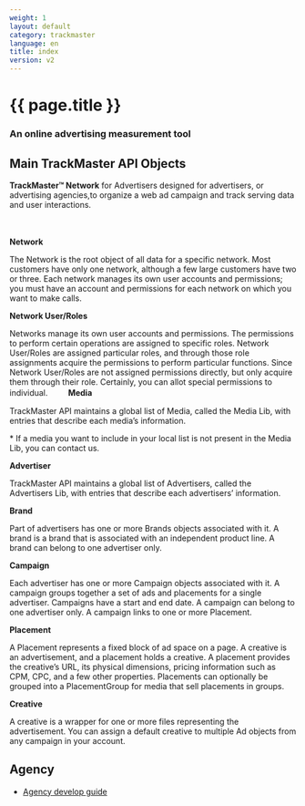 ```yaml
---
weight: 1
layout: default
category: trackmaster
language: en
title: index
version: v2
---
```



# {{ page.title }}




###  An online advertising measurement tool ###

## Main TrackMaster API Objects

**TrackMaster™ Network** for Advertisers designed for advertisers, or advertising agencies,to organize a web ad campaign and track serving data and user interactions.

　　

**Network**  

The Network is the root object of all data for a specific network. Most customers have only one network, although a few large customers have two or three. Each network manages its own user accounts and permissions; you must have an account and permissions for each network on which you want to make calls.


**Network User/Roles**  

Networks manage its own user accounts and permissions. The permissions to perform certain operations are assigned to specific roles. Network User/Roles are assigned particular roles, and through those role assignments acquire the permissions to perform particular functions. Since Network User/Roles are not assigned permissions directly, but only acquire them through their role. Certainly, you can allot special permissions to individual.
　　
**Media** 

TrackMaster API maintains a global list of Media, called the Media Lib, with entries that describe each media’s information. 

\* If a media you want to include in your local list is not present in the Media Lib, you can contact us.

**Advertiser**  

TrackMaster API maintains a global list of Advertisers, called the Advertisers Lib, with entries that describe each advertisers’ information. 

**Brand**  

Part of advertisers has one or more Brands objects associated with it. A brand is a brand that is associated with an independent product line. A brand can belong to one advertiser only.

**Campaign**  

Each advertiser has one or more Campaign objects associated with it. A campaign groups together a set of ads and placements for a single advertiser. Campaigns have a start and end date. A campaign can belong to one advertiser only. A campaign links to one or more Placement.

**Placement**  

A Placement represents a fixed block of ad space on a page. A creative is an advertisement, and a placement holds a creative. A placement provides the creative’s URL, its physical dimensions, pricing information such as CPM, CPC, and a few other properties. Placements can optionally be grouped into a PlacementGroup for media that sell placements in groups.

**Creative**

A creative is a wrapper for one or more files representing the advertisement. You can assign a default creative to multiple Ad objects from any campaign in your account.


## Agency ##

* [Agency develop guide](/doc/trackmaster/v2/en/agency.html)
